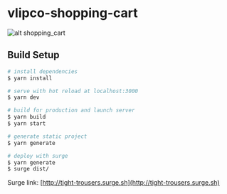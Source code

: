 # vlipco-shopping-cart
![alt shopping_cart](http://tight-trousers.surge.sh/logo_store.svg)

## Build Setup

``` bash
# install dependencies
$ yarn install

# serve with hot reload at localhost:3000
$ yarn dev

# build for production and launch server
$ yarn build
$ yarn start

# generate static project
$ yarn generate
```

``` bash
# deploy with surge
$ yarn generate
$ surge dist/
```

Surge link:
[http://tight-trousers.surge.sh](http://tight-trousers.surge.sh)
